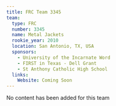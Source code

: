 ```yaml
---
title: FRC Team 3345
team:
  type: FRC
  number: 3345
  name: Metal Jackets
  rookie_year: 2010
  location: San Antonio, TX, USA
  sponsors:
    - University of the Incarnate Word
    - FIRST in Texas - Dell Grant
    - St Anthony Catholic High School
  links:
    Website: Coming Soon
---
```

No content has been added for this team
